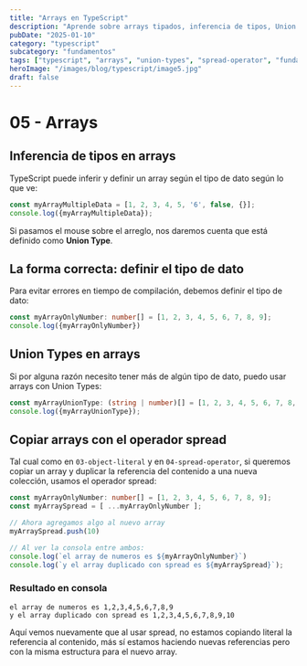 ```yaml
---
title: "Arrays en TypeScript"
description: "Aprende sobre arrays tipados, inferencia de tipos, Union Types y cómo copiar arrays correctamente con el operador spread."
pubDate: "2025-01-10"
category: "typescript"
subcategory: "fundamentos"
tags: ["typescript", "arrays", "union-types", "spread-operator", "fundamentos"]
heroImage: "/images/blog/typescript/image5.jpg"
draft: false
---
```


# 05 - Arrays

## Inferencia de tipos en arrays

TypeScript puede inferir y definir un array según el tipo de dato según lo que ve:

```typescript
const myArrayMultipleData = [1, 2, 3, 4, 5, '6', false, {}];
console.log({myArrayMultipleData});
```

Si pasamos el mouse sobre el arreglo, nos daremos cuenta que está definido como **Union Type**.

## La forma correcta: definir el tipo de dato

Para evitar errores en tiempo de compilación, debemos definir el tipo de dato:

```typescript
const myArrayOnlyNumber: number[] = [1, 2, 3, 4, 5, 6, 7, 8, 9];
console.log({myArrayOnlyNumber})
```

## Union Types en arrays

Si por alguna razón necesito tener más de algún tipo de dato, puedo usar arrays con Union Types:

```typescript
const myArrayUnionType: (string | number)[] = [1, 2, 3, 4, 5, 6, 7, 8, 9, '10'];
console.log({myArrayUnionType});
```

## Copiar arrays con el operador spread

Tal cual como en `03-object-literal` y en `04-spread-operator`, si queremos copiar un array y duplicar la referencia del contenido a una nueva colección, usamos el operador spread:

```typescript
const myArrayOnlyNumber: number[] = [1, 2, 3, 4, 5, 6, 7, 8, 9];
const myArraySpread = [ ...myArrayOnlyNumber ];

// Ahora agregamos algo al nuevo array
myArraySpread.push(10)

// Al ver la consola entre ambos:
console.log(`el array de numeros es ${myArrayOnlyNumber}`)
console.log(`y el array duplicado con spread es ${myArraySpread}`);
```

### Resultado en consola

```
el array de numeros es 1,2,3,4,5,6,7,8,9
y el array duplicado con spread es 1,2,3,4,5,6,7,8,9,10
```

Aquí vemos nuevamente que al usar spread, no estamos copiando literal la referencia al contenido, más sí estamos haciendo nuevas referencias pero con la misma estructura para el nuevo array.
